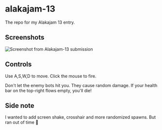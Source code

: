 # alakajam-13
The repo for my Alakajam 13 entry.

## Screenshots
![Screenshot from Alakajam-13 submission](https://static.alakajam.com/data/uploads/entry/1155.png)

## Controls
Use A,S,W,D to move.
Click the mouse to fire.

Don't let the enemy bots hit you. They cause random damage.
If your health bar on the top-right flows empty, you'll die!

## Side note
I wanted to add screen shake, crosshair and more randomized spawns. But ran out of time 🤣
